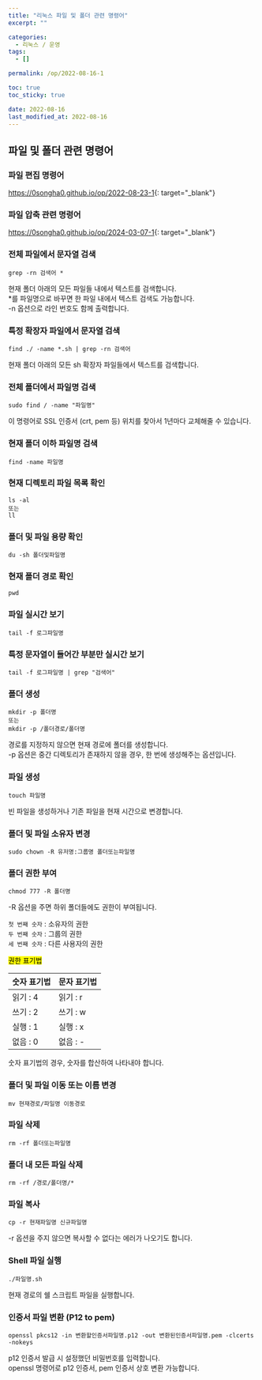 ```yaml
---
title: "리눅스 파일 및 폴더 관련 명령어"
excerpt: ""

categories:
  - 리눅스 / 운영
tags:
  - []

permalink: /op/2022-08-16-1

toc: true
toc_sticky: true

date: 2022-08-16
last_modified_at: 2022-08-16
---
```


## 파일 및 폴더 관련 명령어

### 파일 편집 명령어
<https://0songha0.github.io/op/2022-08-23-1>{: target="_blank"}

### 파일 압축 관련 명령어
<https://0songha0.github.io/op/2024-03-07-1>{: target="_blank"}

### 전체 파일에서 문자열 검색
```
grep -rn 검색어 *
```
현재 폴더 아래의 모든 파일들 내에서 텍스트를 검색합니다.  
*를 파일명으로 바꾸면 한 파일 내에서 텍스트 검색도 가능합니다.  
-n 옵션으로 라인 번호도 함께 출력합니다.

### 특정 확장자 파일에서 문자열 검색
```
find ./ -name *.sh | grep -rn 검색어
```
현재 폴더 아래의 모든 sh 확장자 파일들에서 텍스트를 검색합니다.

### 전체 폴더에서 파일명 검색
```
sudo find / -name "파일명"
```
이 명령어로 SSL 인증서 (crt, pem 등) 위치를 찾아서 1년마다 교체해줄 수 있습니다.

### 현재 폴더 이하 파일명 검색
```
find -name 파일명
```

### 현재 디렉토리 파일 목록 확인
```
ls -al
또는
ll
```

### 폴더 및 파일 용량 확인
```
du -sh 폴더및파일명
```

### 현재 폴더 경로 확인
```
pwd
```

### 파일 실시간 보기
```
tail -f 로그파일명
```

### 특정 문자열이 들어간 부분만 실시간 보기
```
tail -f 로그파일명 | grep "검색어"
```

### 폴더 생성
```
mkdir -p 폴더명
또는
mkdir -p /폴더경로/폴더명
```
경로를 지정하지 않으면 현재 경로에 폴더를 생성합니다.  
-p 옵션은 중간 디렉토리가 존재하지 않을 경우, 한 번에 생성해주는 옵션입니다.

### 파일 생성
```
touch 파일명
```
빈 파일을 생성하거나 기존 파일을 현재 시간으로 변경합니다.

### 폴더 및 파일 소유자 변경
```
sudo chown -R 유저명:그룹명 폴더또는파일명
```

### 폴더 권한 부여
```
chmod 777 -R 폴더명
```
-R 옵션을 주면 하위 폴더들에도 권한이 부여됩니다.  

`첫 번째 숫자` : 소유자의 권한  
`두 번째 숫자` : 그룹의 권한  
`세 번째 숫자` : 다른 사용자의 권한  

<mark>권한 표기법</mark>
<table>
  <thead>
    <tr>
      <th>숫자 표기법</th>
      <th>문자 표기법</th>
    </tr>
  </thead>
  <tbody>
    <tr>
      <td>읽기 : 4</td>
      <td>읽기 : r</td>
    </tr>
    <tr>
      <td>쓰기 : 2</td>
      <td>쓰기 : w</td>
    </tr>
    <tr>
      <td>실행 : 1</td>
      <td>실행 : x</td>
    </tr>
    <tr>
      <td>없음 : 0</td>
      <td>없음 : -</td>
    </tr>
  </tbody>
</table>
숫자 표기법의 경우, 숫자를 합산하여 나타내야 합니다.

### 폴더 및 파일 이동 또는 이름 변경
```
mv 현재경로/파일명 이동경로
```

### 파일 삭제
```
rm -rf 폴더또는파일명
```

### 폴더 내 모든 파일 삭제
```
rm -rf /경로/폴더명/*
```

### 파일 복사
```
cp -r 현재파일명 신규파일명
```
-r 옵션을 주지 않으면 복사할 수 없다는 에러가 나오기도 합니다.

### Shell 파일 실행
```
./파일명.sh
```
현재 경로의 쉘 스크립트 파일을 실행합니다.

### 인증서 파일 변환 (P12 to pem)
```
openssl pkcs12 -in 변환할인증서파일명.p12 -out 변환된인증서파일명.pem -clcerts -nokeys
```
p12 인증서 발급 시 설정했던 비밀번호를 입력합니다.  
openssl 명령어로 p12 인증서, pem 인증서 상호 변환 가능합니다.
